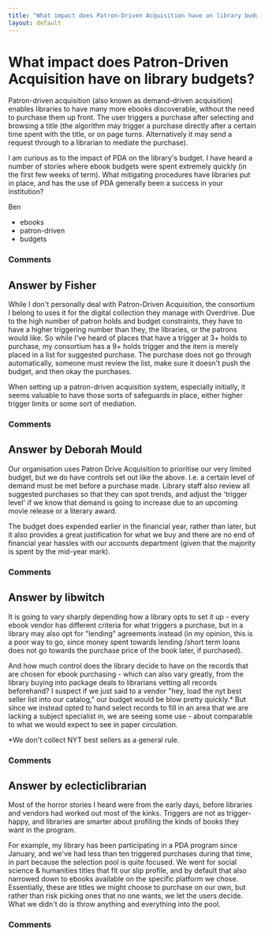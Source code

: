 ```yaml
---
title: "What impact does Patron-Driven Acquisition have on library budgets?"
layout: default
---
```

What impact does Patron-Driven Acquisition have on library budgets?
=====================
Patron-driven acquisition (also known as demand-driven acquisition)
enables libraries to have many more ebooks discoverable, without the
need to purchase them up front. The user triggers a purchase after
selecting and browsing a title (the algorithm may trigger a purchase
directly after a certain time spent with the title, or on page turns.
Alternatively it may send a request through to a librarian to mediate
the purchase).

I am curious as to the impact of PDA on the library's budget. I have
heard a number of stories where ebook budgets were spent extremely
quickly (in the first few weeks of term). What mitigating procedures
have libraries put in place, and has the use of PDA generally been a
success in your institution?

Ben

<ul class="tags"><li class="tag">ebooks</li><li class="tag">patron-driven</li><li class="tag">budgets</li></ul>

### Comments ###


Answer by Fisher
----------------
While I don't personally deal with Patron-Driven Acquisition, the
consortium I belong to uses it for the digital collection they manage
with Overdrive. Due to the high number of patron holds and budget
constraints, they have to have a higher triggering number than they, the
libraries, or the patrons would like. So while I've heard of places that
have a trigger at 3+ holds to purchase, my consortium has a 9+ holds
trigger and the item is merely placed in a list for suggested purchase.
The purchase does not go through automatically, someone must review the
list, make sure it doesn't push the budget, and then okay the purchases.

When setting up a patron-driven acquisition system, especially
initially, it seems valuable to have those sorts of safeguards in place,
either higher trigger limits or some sort of mediation.

### Comments ###

Answer by Deborah Mould
----------------
Our organisation uses Patron Drive Acquisition to prioritise our very
limited budget, but we do have controls set out like the above. I.e. a
certain level of demand must be met before a purchase made. Library
staff also review all suggested purchases so that they can spot trends,
and adjust the 'trigger level' if we know that demand is going to
increase due to an upcoming movie release or a literary award.

The budget does expended earlier in the financial year, rather than
later, but it also provides a great justification for what we buy and
there are no end of financial year hassles with our accounts department
(given that the majority is spent by the mid-year mark).

### Comments ###

Answer by libwitch
----------------
It is going to vary sharply depending how a library opts to set it up -
every ebook vendor has different criteria for what triggers a purchase,
but in a library may also opt for "lending" agreements instead (in my
opinion, this is a poor way to go, since money spent towards lending
/short term loans does not go towards the purchase price of the book
later, if purchased).

And how much control does the library decide to have on the records that
are chosen for ebook purchasing - which can also vary greatly, from the
library buying into package deals to librarians vetting all records
beforehand? I suspect if we just said to a vendor "hey, load the nyt
best seller list into our catalog," our budget would be blow pretty
quickly.\* But since we instead opted to hand select records to fill in
an area that we are lacking a subject specialist in, we are seeing some
use - about comparable to what we would expect to see in paper
circulation.

\*We don't collect NYT best sellers as a general rule.

### Comments ###

Answer by eclecticlibrarian
----------------
Most of the horror stories I heard were from the early days, before
libraries and vendors had worked out most of the kinks. Triggers are not
as trigger-happy, and libraries are smarter about profiling the kinds of
books they want in the program.

For example, my library has been participating in a PDA program since
January, and we've had less than ten triggered purchases during that
time, in part because the selection pool is quite focused. We went for
social science & humanities titles that fit our slip profile, and by
default that also narrowed down to ebooks available on the specific
platform we chose. Essentially, these are titles we might choose to
purchase on our own, but rather than risk picking ones that no one
wants, we let the users decide. What we didn't do is throw anything and
everything into the pool.

### Comments ###

